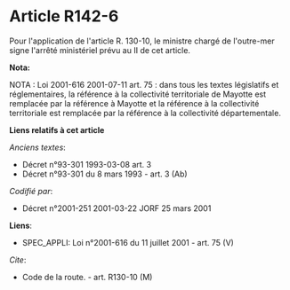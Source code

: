# Article R142-6

Pour l'application de l'article R. 130-10, le ministre chargé de l'outre-mer signe l'arrêté ministériel prévu au II de cet
article.

**Nota:**

NOTA : Loi 2001-616 2001-07-11 art. 75 : dans tous les textes législatifs et réglementaires, la référence à la collectivité
territoriale de Mayotte est remplacée par la référence à Mayotte et la référence à la collectivité territoriale est remplacée
par la référence à la collectivité départementale.

**Liens relatifs à cet article**

_Anciens textes_:

  - Décret n°93-301 1993-03-08 art. 3
  - Décret n°93-301 du 8 mars 1993 - art. 3 (Ab)

_Codifié par_:

  - Décret n°2001-251 2001-03-22 JORF 25 mars 2001

**Liens**:

  - SPEC_APPLI: Loi n°2001-616 du 11 juillet 2001 - art. 75 (V)

_Cite_:

  - Code de la route. - art. R130-10 (M)

